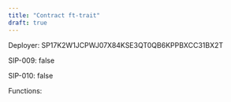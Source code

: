 ```yaml
---
title: "Contract ft-trait"
draft: true
---
```

Deployer: SP17K2W1JCPWJ07X84KSE3QT0QB6KPPBXCC31BX2T

SIP-009: false

SIP-010: false

Functions:

